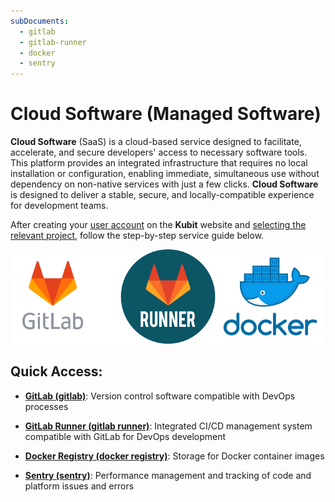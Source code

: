 ```yaml
---
subDocuments:
  - gitlab
  - gitlab-runner
  - docker
  - sentry
---
```


# Cloud Software (Managed Software)

**Cloud Software** (SaaS) is a cloud-based service designed to facilitate, accelerate, and secure developers' access to necessary software tools. This platform provides an integrated infrastructure that requires no local installation or configuration, enabling immediate, simultaneous use without dependency on non-native services with just a few clicks. **Cloud Software** is designed to deliver a stable, secure, and locally-compatible experience for development teams.

After creating your [user account](../account) on the **Kubit** website and [selecting the relevant project](../organization), follow the step-by-step service guide below.

![Service Intro: saas intro](img/saas-intro.png)

## Quick Access:

- **[GitLab (gitlab)](gitlab)**: Version control software compatible with DevOps processes

- **[GitLab Runner (gitlab runner)](gitlab-runner)**: Integrated CI/CD management system compatible with GitLab for DevOps development

- **[Docker Registry (docker registry)](docker)**: Storage for Docker container images

- **[Sentry (sentry)](sentry)**: Performance management and tracking of code and platform issues and errors
